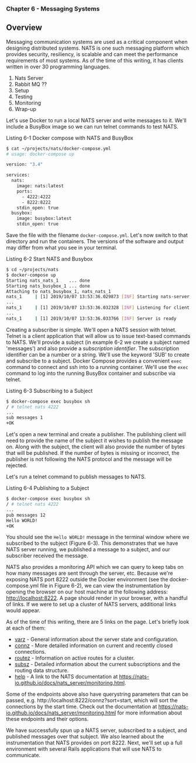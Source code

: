 ### Chapter 6 - Messaging Systems

## Overview

Messaging communication systems are used as a critical component when designing distributed systems. NATS is one such messaging platform which provides security, resiliency, is scalable and can meet the performance requirements of most systems. As of the time of this writing, it has clients written in over 30 programming languages.

1. Nats Server
1. Rabbit MQ ??
1. Setup
1. Testing
1. Monitoring
1. Wrap-up

Let's use Docker to run a local NATS server and write messages to it. We'll include a BusyBox image so we can run telnet commands to test NATS.

Listing 6-1 Docker compose with NATS and BusyBox

```bash
$ cat ~/projects/nats/docker-compose.yml
# usage: docker-compose up

version: "3.4"

services:
  nats:
    image: nats:latest
    ports:
      - 4222:4222
      - 8222:8222
    stdin_open: true
  busybox:
    image: busybox:latest
    stdin_open: true
```

Save the file with the filename `docker-compose.yml`. Let's now switch to that directory and run the containers. The versions of the software and output may differ from what you see in your terminal.

Listing 6-2 Start NATS and Busybox

```bash
$ cd ~/projects/nats
$ docker-compose up
Starting nats_nats_1    ... done
Starting nats_busybox_1 ... done
Attaching to nats_busybox_1, nats_nats_1
nats_1     | [1] 2019/10/07 13:53:36.029873 [INF] Starting nats-server version 2.0.2
...
nats_1     | [1] 2019/10/07 13:53:36.032328 [INF] Listening for client connections on 0.0.0.0:4222
...
nats_1     | [1] 2019/10/07 13:53:36.033766 [INF] Server is ready
```


Creating a subscriber is simple. We'll open a NATS session with telnet. Telnet is a client application that will allow us to issue text-based commands to NATS. We'll provide a subject (in example 6-2 we create a subject named 'messages') and also provide a _subscription identifier_. The subscription identifier can be a number or a string. We'll use the keyword 'SUB' to create and subscribe to a subject. Docker Compose provides a convenient `exec` command to connect and ssh into to a running container. We'll use the `exec` command to log into the running BusyBox container and subscribe via telnet.

Listing 6-3 Subscribing to a Subject

```bash
$ docker-compose exec busybox sh
/ # telnet nats 4222
...
sub messages 1
+OK
```

Let's open a new terminal and create a publisher. The publishing client will need to provide the name of the subject it wishes to publish the message on. Along with the subject, the client will also provide the number of bytes that will be published. If the number of bytes is missing or incorrect, the publisher is not following the NATS protocol and the message will be rejected.

Let's run a telnet command to publish messages to NATS. 

Listing 6-4 Publishing to a Subject

```bash
$ docker-compose exec busybox sh
/ # telnet nats 4222
...
pub messages 12
Hello WORLD!
+OK
```

You should see the `Hello WORLD!` message in the terminal window where we subscribed to the subject (Figure 6-3). This demonstrates that we have NATS server running, we published a message to a subject, and our subscriber received the message.

NATS also provides a monitoring API which we can query to keep tabs on how many messages are sent through the server, etc. Because we're exposing NATS port 8222 outside the Docker environment (see the docker-compose.yml file in Figure 6-2), we can view the instrumentation by opening the browser on our host machine at the following address: [http://localhost:8222](http://localhost:8222). A page should render in your browser, with a handful of links. If we were to set up a cluster of NATS servers, additional links would appear.

As of the time of this writing, there are 5 links on the page. Let's briefly look at each of them:

* [varz](http://localhost:8222/varz) - General information about the server state and configuration.
* [connz](http://localhost:8222/connz) - More detailed information on current and recently closed connections.
* [routez](http://localhost:8222/routez) - Information on active routes for a cluster.
* [subsz](http://localhost:8222/subsz) - Detailed information about the current subscriptions and the routing data structure.
* [help](https://nats-io.github.io/docs/nats_server/monitoring.html) - A link to the NATS documentation at https://nats-io.github.io/docs/nats_server/monitoring.html.

Some of the endpoints above also have querystring parameters that can be passed, e.g. http://localhost:8222/connz?sort=start, which will sort the connections by the start time. Check out the documentation at https://nats-io.github.io/docs/nats_server/monitoring.html for more information about these endpoints and their options.

We have successfully spun up a NATS server, subscribed to a subject, and published messages over that subject. We also learned about the instrumentation that NATS provides on port 8222. Next, we'll set up a full environment with several Rails applications that will use NATS to communicate.
